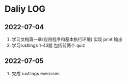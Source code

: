 # Daliy LOG

## 2022-07-04
1. 学习文档第一章(应用程序和基本执行环境) 实现 print 输出
2. 学习rustlings 1-43题 包括前两个 quiz

## 2022-07-05
1. 完成 rustlings exercises
